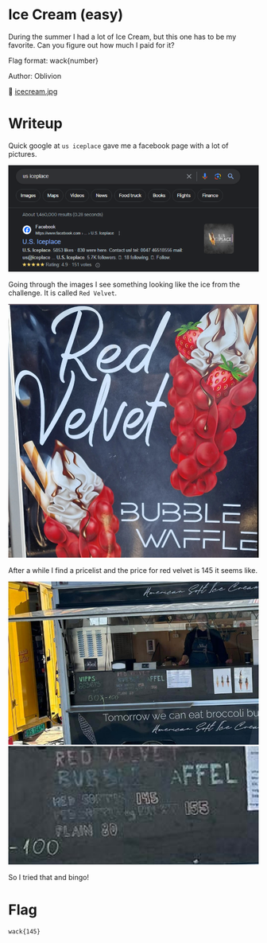 # Ice Cream (easy)

During the summer I had a lot of Ice Cream, but this one has to be my favorite. Can you figure out how much I paid for it?

Flag format: wack{number}

Author: Oblivion

📎 [icecream.jpg](icecream.jpg)

# Writeup

Quick google at `us iceplace` gave me a facebook page with a lot of pictures.

![1-google.png](1-google.png)

Going through the images I see something looking like the ice from the challenge. It is called `Red Velvet`. 

![2-redvelvet.png](2-redvelvet.png)

After a while I find a pricelist and the price for red velvet is 145 it seems like.

![2-price.png](2-price.png)
![2-price2.png](2-price2.png)

 So I tried that and bingo!

# Flag

```
wack{145}
```